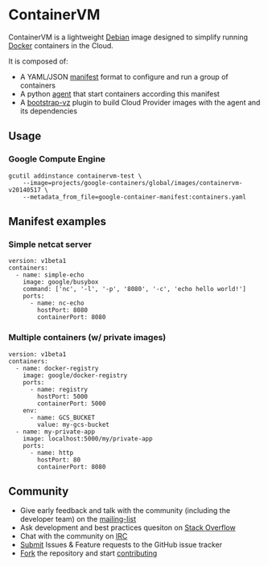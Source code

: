 ContainerVM
===========

ContainerVM is a lightweight [Debian](https://debian.org) image designed to simplify running [Docker](https://docker.io) containers in the Cloud.

It is composed of:
- A YAML/JSON [manifest](#manifest-examples) format to configure and run a group of containers
- A python [agent](tree/master/agent) that start containers according this manifest
- A [bootstrap-vz](http://bootstrapvz.readthedoc.org/) plugin to build Cloud Provider images with the agent and its dependencies

## Usage

### Google Compute Engine

```
gcutil addinstance containervm-test \
    --image=projects/google-containers/global/images/containervm-v20140517 \
    --metadata_from_file=google-container-manifest:containers.yaml
```

## Manifest examples

### Simple netcat server
```
version: v1beta1
containers:
  - name: simple-echo
    image: google/busybox
    command: ['nc', '-l', '-p', '8080', '-c', 'echo hello world!']
    ports:
      - name: nc-echo
        hostPort: 8080
        containerPort: 8080
```

### Multiple containers (w/ private images)

```
version: v1beta1
containers:
  - name: docker-registry
    image: google/docker-registry
    ports:
      - name: registry
        hostPort: 5000
        containerPort: 5000
    env:
      - name: GCS_BUCKET
        value: my-gcs-bucket
  - name: my-private-app
    image: localhost:5000/my/private-app
    ports:
      - name: http
        hostPort: 80
        containerPort: 8080
```

## Community

- Give early feedback and talk with the community (including the developer team) on the [mailing-list](https://groups.google.com/d/google-containers)
- Ask development and best practices quesiton on [Stack Overflow](https://stackoverflow/container-vm)
- Chat with the community on [IRC](irc://irc.freenode.net/#container-vm)
- [Submit](/issues) Issues & Feature requests to the GitHub issue tracker
- [Fork](/fork) the repository and start [contributing](CONTRIBUTING.md)
